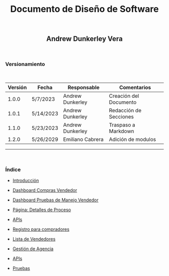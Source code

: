 <div align="center">
  </br>
  <h1 class="title">Documento de Diseño de Software</h1>
  </br>
  <h2 class="subtitle">Andrew Dunkerley Vera</h2>
  </br>
</div>

<div class="subtitle">
  <h3>Versionamiento</h3>
  </br>

  | Versión | Fecha      | Responsable        | Comentarios             |
  | ------- | ---------- | ------------------ | ----------------------- |
  | 1.0.0   | 5/7/2023   | Andrew Dunkerley   | Creación del Documento  |
  | 1.0.1   | 5/14/2023  | Andrew Dunkerley   | Redacción de Secciones  |
  | 1.1.0   | 5/23/2023  | Andrew Dunkerley   | Traspaso a Markdown     |
  | 1.2.0   | 5/26/2029  | Emiliano Cabrera   | Adición de modulos      |

</div>

---
</br>
<h3 class="subtitle">Índice</h3>

- [Introducción](SDD%20Docs%203a47ce1847ab4b59ae57344d5f692bb2/Introduccion%20a%20la%20Aplicacion%20y%20al%20Documento%20de%20Diseno%20de%20Software%20b4e0b5b0e0a64b6e9b0a0b4b0b5b0e0a6.md)

- [Dashboard Compras Vendedor](SDD%20Docs%203a47ce1847ab4b59ae57344d5f692bb2/Dashboard%20Compras%20Vendedor%202e08b1d5cfc2455b98882ef5d97d47ae.md)

- [Dashboard Pruebas de Manejo Vendedor](SDD%20Docs%203a47ce1847ab4b59ae57344d5f692bb2/Dashboard%20Pruebas%20de%20Manejo%20Vendedor%208e814c5cbd474344a54a009d2e81c972.md)

- [Página: Detalles de Proceso](SDD%20Docs%203a47ce1847ab4b59ae57344d5f692bb2/Pagina%20Detalles%20de%20Proceso%2000ebfb0620b6428da7d9d9d8c4a0050a.md)

- [APIs](SDD%20Docs%203a47ce1847ab4b59ae57344d5f692bb2/APIs%2001b022e1b6b2453faf9e457af4dd7c7c.md)

- [Registro para compradores](SDD%20Files%20e7c3113b6b864f84b54f7664d9d53e40/Registro%20para%20compradores%203032adfd7455491cab00e8b9afeb4084.md)

- [Lista de Vendedores](SDD%20Files%20e7c3113b6b864f84b54f7664d9d53e40/Lista%20de%20Vendedores%20d6c791abb3784056ba376ba6f1965719.md)

- [Gestión de Agencia](SDD%20Files%20e7c3113b6b864f84b54f7664d9d53e40/Gestio%CC%81n%20de%20Agencia%2039b7f328d4b24fb3b1487699bf14b758.md)

- [APIs](SDD%20Files%20e7c3113b6b864f84b54f7664d9d53e40/APIs%20059691d154ad421abbf7f195cee48c5c.md)

- [Pruebas](SDD%20Files%20e7c3113b6b864f84b54f7664d9d53e40/Pruebas%20b2896060cbea4a73b56f84c3fc288dcd.md)
